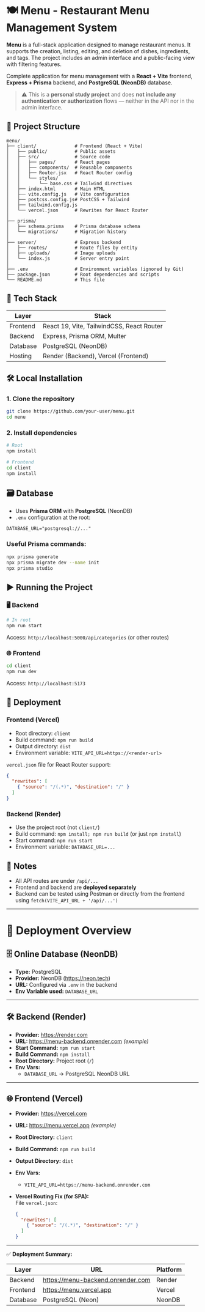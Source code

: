 
# 🍽️ Menu - Restaurant Menu Management System

**Menu** is a full-stack application designed to manage restaurant menus. It supports the creation, listing, editing, and deletion of dishes, ingredients, and tags. The project includes an admin interface and a public-facing view with filtering features.

Complete application for menu management with a **React + Vite** frontend, **Express + Prisma** backend, and **PostgreSQL (NeonDB)** database.

> ⚠️ This is a **personal study project** and does **not include any authentication or authorization** flows — neither in the API nor in the admin interface.

## 📁 Project Structure

```
menu/
├── client/              # Frontend (React + Vite)
│   ├── public/          # Public assets
│   ├── src/             # Source code
│   │   ├── pages/       # React pages
│   │   ├── components/  # Reusable components
│   │   ├── Router.jsx   # React Router config
│   │   └── styles/
│   │       └── base.css # Tailwind directives
│   ├── index.html       # Main HTML
│   ├── vite.config.js   # Vite configuration
│   ├── postcss.config.js# PostCSS + Tailwind
│   ├── tailwind.config.js
│   └── vercel.json      # Rewrites for React Router
│
├── prisma/
│   ├── schema.prisma    # Prisma database schema
│   └── migrations/      # Migration history
│
├── server/              # Express backend
│   ├── routes/          # Route files by entity
│   ├── uploads/         # Image uploads
│   └── index.js         # Server entry point
│
├── .env                 # Environment variables (ignored by Git)
├── package.json         # Root dependencies and scripts
└── README.md            # This file
```

## 🧠 Tech Stack

| Layer      | Stack                                        |
|------------|-----------------------------------------------|
| Frontend   | React 19, Vite, TailwindCSS, React Router     |
| Backend    | Express, Prisma ORM, Multer                   |
| Database   | PostgreSQL (NeonDB)                           |
| Hosting    | Render (Backend), Vercel (Frontend)           |

## 🛠️ Local Installation

### 1. Clone the repository

```bash
git clone https://github.com/your-user/menu.git
cd menu
```

### 2. Install dependencies

```bash
# Root
npm install

# Frontend
cd client
npm install
```

## 🗃️ Database

- Uses **Prisma ORM** with **PostgreSQL** (NeonDB)
- `.env` configuration at the root:

```
DATABASE_URL="postgresql://..."
```

### Useful Prisma commands:

```bash
npx prisma generate
npx prisma migrate dev --name init
npx prisma studio
```

## ▶️ Running the Project

### 🖥️ Backend

```bash
# In root
npm run start
```

Access: `http://localhost:5000/api/categories` (or other routes)

### 🌐 Frontend

```bash
cd client
npm run dev
```

Access: `http://localhost:5173`

## 🚀 Deployment

### Frontend (Vercel)

- Root directory: `client`
- Build command: `npm run build`
- Output directory: `dist`
- Environment variable: `VITE_API_URL=https://<render-url>`

`vercel.json` file for React Router support:

```json
{
  "rewrites": [
    { "source": "/(.*)", "destination": "/" }
  ]
}
```

### Backend (Render)

- Use the project root (not `client/`)
- Build command: `npm install; npm run build` (or just `npm install`)
- Start command: `npm run start`
- Environment variable: `DATABASE_URL=...`

## 📌 Notes

- All API routes are under `/api/...`
- Frontend and backend are **deployed separately**
- Backend can be tested using Postman or directly from the frontend using `fetch(VITE_API_URL + '/api/...')`

---

# 🚀 Deployment Overview

## 🗄️ Online Database (NeonDB)
- **Type:** PostgreSQL
- **Provider:** NeonDB (https://neon.tech)
- **URL:** Configured via `.env` in the backend
- **Env Variable used:** `DATABASE_URL`

---

## 🛠️ Backend (Render)
- **Provider:** https://render.com
- **URL:** https://menu-backend.onrender.com *(example)*
- **Start Command:** `npm run start`
- **Build Command:** `npm install`
- **Root Directory:** Project root (`/`)
- **Env Vars:**
  - `DATABASE_URL` → PostgreSQL NeonDB URL

---

## 🌐 Frontend (Vercel)
- **Provider:** https://vercel.com
- **URL:** https://menu.vercel.app *(example)*
- **Root Directory:** `client`
- **Build Command:** `npm run build`
- **Output Directory:** `dist`
- **Env Vars:**
  - `VITE_API_URL=https://menu-backend.onrender.com`

- **Vercel Routing Fix (for SPA):**  
  File `vercel.json`:

  ```json
  {
    "rewrites": [
      { "source": "/(.*)", "destination": "/" }
    ]
  }
  ```

---

✅ **Deployment Summary:**

| Layer    | URL                               | Platform   |
|----------|------------------------------------|------------|
| Backend  | https://menu-backend.onrender.com | Render     |
| Frontend | https://menu.vercel.app           | Vercel     |
| Database | PostgreSQL (Neon)                 | NeonDB     |
